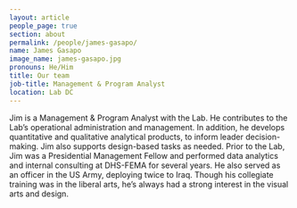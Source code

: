 ```yaml
---
layout: article
people_page: true
section: about
permalink: /people/james-gasapo/
name: James Gasapo
image_name: james-gasapo.jpg
pronouns: He/Him
title: Our team
job-title: Management & Program Analyst
location: Lab DC
---
```


Jim is a Management & Program Analyst with the Lab. He contributes to the Lab’s operational administration and management. In addition, he develops quantitative and qualitative analytical products, to inform leader decision-making. Jim also supports design-based tasks as needed. Prior to the Lab, Jim was a Presidential Management Fellow and performed data analytics and internal consulting at DHS-FEMA for several years. He also served as an officer in the US Army, deploying twice to Iraq. Though his collegiate training was in the liberal arts, he’s always had a strong interest in the visual arts and design.
